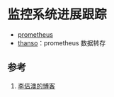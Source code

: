 <!-- toc -->
# 监控系统进展跟踪

* [prometheus](https://prometheus.io/blog/)
* [thanso](https://thanos.io/getting-started.md/)：prometheus 数据转存

## 参考

1. [李佶澳的博客][1]

[1]: https://www.lijiaocn.com "李佶澳的博客"
